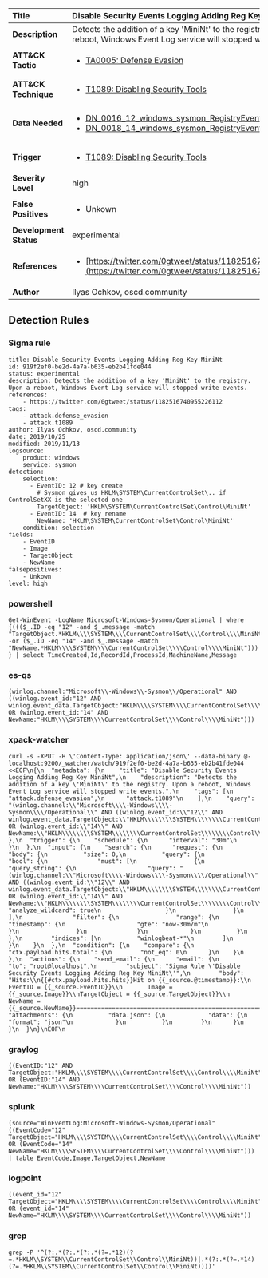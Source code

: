 | Title                    | Disable Security Events Logging Adding Reg Key MiniNt       |
|:-------------------------|:------------------|
| **Description**          | Detects the addition of a key 'MiniNt' to the registry. Upon a reboot, Windows Event Log service will stopped write events. |
| **ATT&amp;CK Tactic**    |  <ul><li>[TA0005: Defense Evasion](https://attack.mitre.org/tactics/TA0005)</li></ul>  |
| **ATT&amp;CK Technique** | <ul><li>[T1089: Disabling Security Tools](https://attack.mitre.org/techniques/T1089)</li></ul>  |
| **Data Needed**          | <ul><li>[DN_0016_12_windows_sysmon_RegistryEvent](../Data_Needed/DN_0016_12_windows_sysmon_RegistryEvent.md)</li><li>[DN_0018_14_windows_sysmon_RegistryEvent](../Data_Needed/DN_0018_14_windows_sysmon_RegistryEvent.md)</li></ul>  |
| **Trigger**              | <ul><li>[T1089: Disabling Security Tools](../Triggers/T1089.md)</li></ul>  |
| **Severity Level**       | high |
| **False Positives**      | <ul><li>Unkown</li></ul>  |
| **Development Status**   | experimental |
| **References**           | <ul><li>[https://twitter.com/0gtweet/status/1182516740955226112](https://twitter.com/0gtweet/status/1182516740955226112)</li></ul>  |
| **Author**               | Ilyas Ochkov, oscd.community |


## Detection Rules

### Sigma rule

```
title: Disable Security Events Logging Adding Reg Key MiniNt
id: 919f2ef0-be2d-4a7a-b635-eb2b41fde044
status: experimental
description: Detects the addition of a key 'MiniNt' to the registry. Upon a reboot, Windows Event Log service will stopped write events.
references:
    - https://twitter.com/0gtweet/status/1182516740955226112
tags:
    - attack.defense_evasion
    - attack.t1089
author: Ilyas Ochkov, oscd.community
date: 2019/10/25
modified: 2019/11/13
logsource:
    product: windows
    service: sysmon
detection:
    selection:
      - EventID: 12 # key create
        # Sysmon gives us HKLM\SYSTEM\CurrentControlSet\.. if ControlSetXX is the selected one
        TargetObject: 'HKLM\SYSTEM\CurrentControlSet\Control\MiniNt'
      - EventID: 14  # key rename
        NewName: 'HKLM\SYSTEM\CurrentControlSet\Control\MiniNt'
    condition: selection
fields:
    - EventID
    - Image
    - TargetObject
    - NewName
falsepositives:
    - Unkown
level: high

```





### powershell
    
```
Get-WinEvent -LogName Microsoft-Windows-Sysmon/Operational | where {((($_.ID -eq "12" -and $_.message -match "TargetObject.*HKLM\\\\SYSTEM\\\\CurrentControlSet\\\\Control\\\\MiniNt") -or ($_.ID -eq "14" -and $_.message -match "NewName.*HKLM\\\\SYSTEM\\\\CurrentControlSet\\\\Control\\\\MiniNt"))) } | select TimeCreated,Id,RecordId,ProcessId,MachineName,Message
```


### es-qs
    
```
(winlog.channel:"Microsoft\\-Windows\\-Sysmon\\/Operational" AND ((winlog.event_id:"12" AND winlog.event_data.TargetObject:"HKLM\\\\SYSTEM\\\\CurrentControlSet\\\\Control\\\\MiniNt") OR (winlog.event_id:"14" AND NewName:"HKLM\\\\SYSTEM\\\\CurrentControlSet\\\\Control\\\\MiniNt")))
```


### xpack-watcher
    
```
curl -s -XPUT -H \'Content-Type: application/json\' --data-binary @- localhost:9200/_watcher/watch/919f2ef0-be2d-4a7a-b635-eb2b41fde044 <<EOF\n{\n  "metadata": {\n    "title": "Disable Security Events Logging Adding Reg Key MiniNt",\n    "description": "Detects the addition of a key \'MiniNt\' to the registry. Upon a reboot, Windows Event Log service will stopped write events.",\n    "tags": [\n      "attack.defense_evasion",\n      "attack.t1089"\n    ],\n    "query": "(winlog.channel:\\"Microsoft\\\\-Windows\\\\-Sysmon\\\\/Operational\\" AND ((winlog.event_id:\\"12\\" AND winlog.event_data.TargetObject:\\"HKLM\\\\\\\\SYSTEM\\\\\\\\CurrentControlSet\\\\\\\\Control\\\\\\\\MiniNt\\") OR (winlog.event_id:\\"14\\" AND NewName:\\"HKLM\\\\\\\\SYSTEM\\\\\\\\CurrentControlSet\\\\\\\\Control\\\\\\\\MiniNt\\")))"\n  },\n  "trigger": {\n    "schedule": {\n      "interval": "30m"\n    }\n  },\n  "input": {\n    "search": {\n      "request": {\n        "body": {\n          "size": 0,\n          "query": {\n            "bool": {\n              "must": [\n                {\n                  "query_string": {\n                    "query": "(winlog.channel:\\"Microsoft\\\\-Windows\\\\-Sysmon\\\\/Operational\\" AND ((winlog.event_id:\\"12\\" AND winlog.event_data.TargetObject:\\"HKLM\\\\\\\\SYSTEM\\\\\\\\CurrentControlSet\\\\\\\\Control\\\\\\\\MiniNt\\") OR (winlog.event_id:\\"14\\" AND NewName:\\"HKLM\\\\\\\\SYSTEM\\\\\\\\CurrentControlSet\\\\\\\\Control\\\\\\\\MiniNt\\")))",\n                    "analyze_wildcard": true\n                  }\n                }\n              ],\n              "filter": {\n                "range": {\n                  "timestamp": {\n                    "gte": "now-30m/m"\n                  }\n                }\n              }\n            }\n          }\n        },\n        "indices": [\n          "winlogbeat-*"\n        ]\n      }\n    }\n  },\n  "condition": {\n    "compare": {\n      "ctx.payload.hits.total": {\n        "not_eq": 0\n      }\n    }\n  },\n  "actions": {\n    "send_email": {\n      "email": {\n        "to": "root@localhost",\n        "subject": "Sigma Rule \'Disable Security Events Logging Adding Reg Key MiniNt\'",\n        "body": "Hits:\\n{{#ctx.payload.hits.hits}}Hit on {{_source.@timestamp}}:\\n     EventID = {{_source.EventID}}\\n       Image = {{_source.Image}}\\nTargetObject = {{_source.TargetObject}}\\n     NewName = {{_source.NewName}}================================================================================\\n{{/ctx.payload.hits.hits}}",\n        "attachments": {\n          "data.json": {\n            "data": {\n              "format": "json"\n            }\n          }\n        }\n      }\n    }\n  }\n}\nEOF\n
```


### graylog
    
```
((EventID:"12" AND TargetObject:"HKLM\\\\SYSTEM\\\\CurrentControlSet\\\\Control\\\\MiniNt") OR (EventID:"14" AND NewName:"HKLM\\\\SYSTEM\\\\CurrentControlSet\\\\Control\\\\MiniNt"))
```


### splunk
    
```
(source="WinEventLog:Microsoft-Windows-Sysmon/Operational" ((EventCode="12" TargetObject="HKLM\\\\SYSTEM\\\\CurrentControlSet\\\\Control\\\\MiniNt") OR (EventCode="14" NewName="HKLM\\\\SYSTEM\\\\CurrentControlSet\\\\Control\\\\MiniNt"))) | table EventCode,Image,TargetObject,NewName
```


### logpoint
    
```
((event_id="12" TargetObject="HKLM\\\\SYSTEM\\\\CurrentControlSet\\\\Control\\\\MiniNt") OR (event_id="14" NewName="HKLM\\\\SYSTEM\\\\CurrentControlSet\\\\Control\\\\MiniNt"))
```


### grep
    
```
grep -P '^(?:.*(?:.*(?:.*(?=.*12)(?=.*HKLM\\SYSTEM\\CurrentControlSet\\Control\\MiniNt))|.*(?:.*(?=.*14)(?=.*HKLM\\SYSTEM\\CurrentControlSet\\Control\\MiniNt))))'
```




